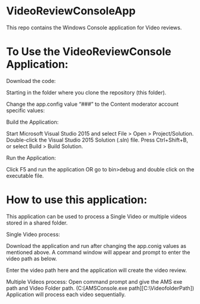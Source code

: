 # VideoReviewConsoleApp
This repo contains the Windows Console application for Video reviews.
# To Use the VideoReviewConsole Application:

Download the code:

Starting in the folder where you clone the repository (this folder).

Change the app.config value “###” to the Content moderator account specific values:

<appSettings>  
  <add key="AzureMediaServiceAccountKey" value="###" />
  <add key="AzureMediaServiceAccountName" value="###" />
  <add key="StreamingUrlActiveDays" value="365" />
  <add key="ContentModeratorReviewApiSubscriptionKey" value="###" />
  <add key="ContentModeratorApiEndpoint" value="###" />
  <add key="ContentModeratorTeamId" value="###" />  
</appSettings>

Build the Application:
	
Start Microsoft Visual Studio 2015 and select File > Open > Project/Solution. Double-click the Visual Studio 2015 Solution (.sln) file. Press Ctrl+Shift+B, or select Build > Build Solution.

Run the Application:	
	
Click F5 and run the application OR go to bin>debug and double click on the executable file. 

# How to use this application:

This application can be used to process a Single Video or multiple videos stored in a shared folder.

Single Video process:

Download the application and run after changing the app.conig values as mentioned above. 
A command window will appear and prompt to enter the video path as below.
  
Enter the video path here and the application will create the video review.

Multiple Videos process:
Open command prompt and give the AMS exe path and Video Folder path. (C:\[AMSConsole.exe path][C:\VideofolderPath])
Application will process each video sequentially.



